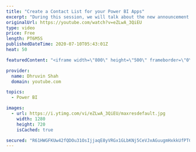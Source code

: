 ```yaml
---
title: "Create a Contact List for your Power BI Apps"
excerpt: "During this session, we will talk about the new announcement by Microsoft for creating a Contact List for your Power BI Apps.  First, we will talk about different available options for the Contact list creation of the App. We will use the App Publisher name as a Contact list as well as we will use Workspace’s"
originalUrl: https://youtube.com/watch?v=eZLwA_3QiEU
type: video
price: Free
length: PT6M5S
publishedDateTime: 2020-07-10T05:43:01Z
heat: 50

featuredContent: "<iframe width=\"800\" height=\"500\" frameborder=\"0\" src=\"https://www.youtube.com/embed/eZLwA_3QiEU\" allow=\"accelerometer; autoplay; encrypted-media; gyroscope; picture-in-picture\" allowfullscreen></iframe>"

provider:
  name: Dhruvin Shah
  domain: youtube.com

topics:
  - Power BI

images:
  - url: https://i.ytimg.com/vi/eZLwA_3QiEU/maxresdefault.jpg
    width: 1280
    height: 720
    isCached: true

secured: "R61HWGFKUw42fQDOu31OsIjjaqE8yVRGx1GLbKNj5CeVJxAGuugmHxkkUfPTCRlY1I9/hgp+eV4S6QHG3DpVwWa15w9M+BEHQgjagzhDnu8ULSB7Pth08ttI27AKxFjZXB8gMXNCAylIZ2C1QKSJDQEKEs0y4Ab+9R1020WLPYfTI1UGAc4ofj/2dDGoAhZMG1SWw+majzCzsphk3oScpWeaRYj6IY2MtsSouScT+WjDSvm/+NlnMnNMpvp7zK5Wkt72sJ/j+Bl1YbKKZT8codcKfv/QOfDYM7QSmCk09K9kL0Ek5Oa/HaEHfrS4XbYHiJbPzrEugbb893YCH1SVfgiEDswiUJbFr72FxNmAAcLskXbbz5AYCb3SDLP0wTlEODMsEWgF6AIj5ay192KFCg/r4BIBnlxOkfjoet0J1vo=;w4w+/Mvu+Z+r7osEPPLDOA=="
---
```


